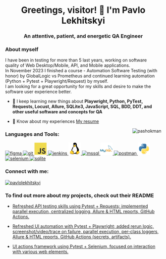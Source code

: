 <!--
**pashokman/pashokman** is a ✨ _special_ ✨ repository because its `README.md` (this file) appears on your GitHub profile.

Here are some ideas to get you started:

- 🔭 I’m currently working on ...
- 🌱 I’m currently learning ...
- 👯 I’m looking to collaborate on ...
- 🤔 I’m looking for help with ...
- 💬 Ask me about ...
- 📫 How to reach me: ...
- 😄 Pronouns: ...
- ⚡ Fun fact: ...
-->


<h1 align="center">Greetings, visitor! 👋 I'm Pavlo Lekhitskyi</h1>
<h3 align="center">An attentive, patient, and energetic QA Engineer</h3>

<h3>About myself</h3>
I have been in testing for more than 5 last years, working on software quality of Web Desktop/Mobile, API, and Mobile applications. <br>
In November 2023 I finished a course - Automation Software Testing (with honor) by GlobalLogic vs Prometheus and continued learning automation (Python + Pytest + Playwright/Request) by myself.<br>
I am looking for a great opportunity for my skills and desire to make the software user experience better.<br>

- 🌱 I keep learning new things about **Playwright, Python, PyTest, Requests, Locust, Allure, SQLite3, JavaScript, SQL, BDD, DDT, and other useful software and concepts for QA**

- 📄 Know about my experiences [My resume](https://drive.google.com/file/d/1W4LvuNuBLikbE9KIC1fa31W0if2mqOE0/view?usp=sharing)
<p><img align="right" src="https://github-readme-stats.vercel.app/api/top-langs?username=pashokman&show_icons=true&locale=en&layout=compact" alt="pashokman" /></p>


<h3 align="left">Languages and Tools:</h3>
<p align="left"> <a href="https://www.figma.com/" target="_blank" rel="noreferrer"> <img src="https://www.vectorlogo.zone/logos/figma/figma-icon.svg" alt="figma" width="40" height="40"/> </a> <a href="https://git-scm.com/" target="_blank" rel="noreferrer"> <img src="https://www.vectorlogo.zone/logos/git-scm/git-scm-icon.svg" alt="git" width="40" height="40"/> </a> <a href="https://developer.mozilla.org/en-US/docs/Web/JavaScript" target="_blank" rel="noreferrer"> <img src="https://raw.githubusercontent.com/devicons/devicon/master/icons/javascript/javascript-original.svg" alt="javascript" width="40" height="40"/> </a> <a href="https://www.jenkins.io" target="_blank" rel="noreferrer"> <img src="https://www.vectorlogo.zone/logos/jenkins/jenkins-icon.svg" alt="jenkins" width="40" height="40"/> </a> <a href="https://www.linux.org/" target="_blank" rel="noreferrer"> <img src="https://raw.githubusercontent.com/devicons/devicon/master/icons/linux/linux-original.svg" alt="linux" width="40" height="40"/> </a> <a href="https://www.microsoft.com/en-us/sql-server" target="_blank" rel="noreferrer"> <img src="https://www.svgrepo.com/show/303229/microsoft-sql-server-logo.svg" alt="mssql" width="40" height="40"/> </a> <a href="https://www.mysql.com/" target="_blank" rel="noreferrer"> <img src="https://raw.githubusercontent.com/devicons/devicon/master/icons/mysql/mysql-original-wordmark.svg" alt="mysql" width="40" height="40"/> </a> <a href="https://postman.com" target="_blank" rel="noreferrer"> <img src="https://www.vectorlogo.zone/logos/getpostman/getpostman-icon.svg" alt="postman" width="40" height="40"/> </a> <a href="https://www.python.org" target="_blank" rel="noreferrer"> <img src="https://raw.githubusercontent.com/devicons/devicon/master/icons/python/python-original.svg" alt="python" width="40" height="40"/> </a> <a href="https://www.selenium.dev" target="_blank" rel="noreferrer"> <img src="https://raw.githubusercontent.com/detain/svg-logos/780f25886640cef088af994181646db2f6b1a3f8/svg/selenium-logo.svg" alt="selenium" width="40" height="40"/> </a> <a href="https://www.sqlite.org/" target="_blank" rel="noreferrer"> <img src="https://www.vectorlogo.zone/logos/sqlite/sqlite-icon.svg" alt="sqlite" width="40" height="40"/> </a> </p>
<h3 align="left">Connect with me:</h3>
<p align="left">
<a href="https://www.linkedin.com/in/pavlolekhitskyi/" target="blank"><img align="center" src="https://raw.githubusercontent.com/rahuldkjain/github-profile-readme-generator/master/src/images/icons/Social/linked-in-alt.svg" alt="pavlolekhitskyi" height="30" width="40" /></a>
</p>

<h3>To find out more about my projects, check out their README</h3>

- <a href="https://github.com/pashokman/api_for_testing">Refreshed API testing skills using Pytest + Requests; implemented parallel execution, centralized logging, Allure & HTML reports, GitHub Actions.</a>

- <a href="https://github.com/pashokman/playwright_pytest_xdist_logs_github_actions">Refreshed UI automation with Pytest + Playwright; added rerun logic, screenshot/video/trace on failure, parallel execution, per-class loggers, Allure & HTML reports, GitHub Actions (secrets, artifacts).</a>

- <a href="https://github.com/pashokman/all_actions_project">UI actions framework using Pytest + Selenium, focused on interaction with various web elements.</a>

<!--- <a href="https://github.com/pashokman/base_multibrowser_UI_test_framework">Base for multi-browser UI framework</a> is a project where I created a template of multi-browser UI test framework with screenshot on failure and logging functionality</a>
<p><a href="https://ibb.co/86qz9sn"><img src="https://i.ibb.co/ChgJQ8p/jenkins-github-results5.png" alt="jenkins-github-results5" border="0" width="541" height="260"></a></p>

- <a href="https://github.com/pashokman/restful-booker_api_framework">Restful-booker API testing framework</a> is an example project of a framework for API testing, using Python-Requests-Xdist-Jenkins-Allure</a>
<p><a href="https://ibb.co/mSZ4SmY"><img src="https://i.ibb.co/mSZ4SmY/jenkins-github-results6.png" alt="jenkins-github-results6" border="0" width="541" height="260"></a></p>

- <a href="https://github.com/pashokman/Become-QA-Auto">Become QA Auto</a> is my degree project from a course - Automation Software Testing by GlobalLogic vs Prometheus
<p><a href="https://ibb.co/4Vz3PRr"><img src="https://i.ibb.co/qrKVkYQ/jenkins-github-results2.png" alt="jenkins-github-results2" border="0" width="541" height="260"></a></p>

- <a href="https://github.com/pashokman/SeleniumHybridFramework">Selenium Hybrid Framework</a> is a project based on a YouTube QAFox course (helped me better understand how to build Traditional Framework from scratch) - <a href="https://www.youtube.com/watch?v=4fLblSQPBKY&list=PLsjUcU8CQXGEe8D7ZVJnANklJEHeqjBul&index=290">Selenium Python Beginners to Advanced</a>
<p><a href="https://ibb.co/bFC3m1r"><img src="https://i.ibb.co/r3zt0kZ/jenkins-github-results.png" alt="jenkins-github-results" border="0" width="541" height="260"></a></p>

- <a href="https://github.com/pashokman/BDDHybridPageObjectFramework">BDD Hybrid Page Object Framework</a> is a project based on a YouTube QAFox course (gives me an understanding of how to build Behavior Driven Framework from scratch) - <a href="https://www.youtube.com/watch?v=H3gsmURQQZg&list=PLsjUcU8CQXGEe8D7ZVJnANklJEHeqjBul&index=303">Selenium Python Beginners to Advanced</a>
<p><a href="https://ibb.co/r2jNnjH"><img src="https://i.ibb.co/yF97L9q/jenkins-github-results3.png" alt="jenkins-github-results3" border="0" width="541" height="260"></a></p>

- <a href="https://github.com/pashokman/sql_study_project">SQL Traning Project</a> is a project where I refreshed my knowledge of SQL and practiced working with databases in Python - SQLite3</a>
<p><a href="https://ibb.co/GR8gDd5"><img src="https://i.ibb.co/RcsLKgD/jenkins-github-results4.png" alt="jenkins-github-results4" border="0" width="541" height="260"></a></p> -->
